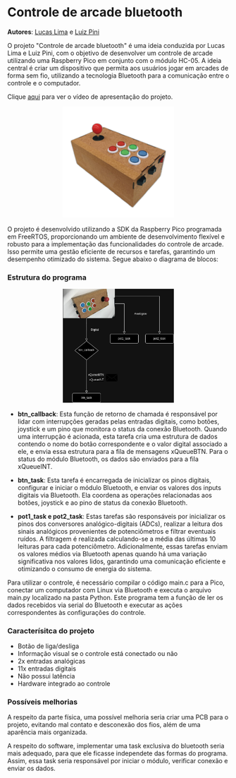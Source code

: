 # Controle de arcade bluetooth

**Autores**: [Lucas Lima](https://github.com/lucasouzamil) e [Luiz Pini](https://github.com/luizehp)


O projeto "Controle de arcade bluetooth" é uma ideia conduzida por Lucas Lima e Luiz Pini, com o objetivo de desenvolver um controle de arcade utilizando uma Raspberry Pico em conjunto com o módulo HC-05. A ideia central é criar um dispositivo que permita aos usuários jogar em arcades de forma sem fio, utilizando a tecnologia Bluetooth para a comunicação entre o controle e o computador.

Clique [aqui](https://youtu.be/eLvp1XJyQmQ) para ver o vídeo de apresentação do projeto.

<div style="text-align:center;">
<img src="img/photo-arcade.jpeg" alt="Texto alternativo" width="50%">
</div>

O projeto é desenvolvido utilizando a SDK da Raspberry Pico programada em FreeRTOS, proporcionando um ambiente de desenvolvimento flexível e robusto para a implementação das funcionalidades do controle de arcade. Isso permite uma gestão eficiente de recursos e tarefas, garantindo um desempenho otimizado do sistema. Segue abaixo o diagrama de blocos:


### Estrutura do programa

<div style="text-align:center;">
<img src="img/diagrama-arcade.png" alt="Texto alternativo" width="50%">
</div>

* **btn_callback**: Esta função de retorno de chamada é responsável por lidar com interrupções geradas pelas entradas digitais, como botões, joystick e um pino que monitora o status da conexão Bluetooth. Quando uma interrupção é acionada, esta tarefa cria uma estrutura de dados contendo o nome do botão correspondente e o valor digital associado a ele, e envia essa estrutura para a fila de mensagens xQueueBTN. Para o status do módulo Bluetooth, os dados são enviados para a fila xQueueINT.

* **btn_task**: Esta tarefa é encarregada de inicializar os pinos digitais, configurar e iniciar o módulo Bluetooth, e enviar os valores dos inputs digitais via Bluetooth. Ela coordena as operações relacionadas aos botões, joystick e ao pino de status da conexão Bluetooth.

* **pot1_task e pot2_task**: Estas tarefas são responsáveis por inicializar os pinos dos conversores analógico-digitais (ADCs), realizar a leitura dos sinais analógicos provenientes de potenciômetros e filtrar eventuais ruídos. A filtragem é realizada calculando-se a média das últimas 10 leituras para cada potenciômetro. Adicionalmente, essas tarefas enviam os valores médios via Bluetooth apenas quando há uma variação significativa nos valores lidos, garantindo uma comunicação eficiente e otimizando o consumo de energia do sistema.

Para utilizar o controle, é necessário compilar o código main.c para a Pico, conectar um computador com Linux via Bluetooth e executa o arquivo main.py localizado na pasta Python. Este programa tem a função de ler os dados recebidos via serial do Bluetooth e executar as ações correspondentes às configurações do controle.

### Caracterísitca do projeto

* Botão de liga/desliga
* Informação visual se o controle está conectado ou não
* 2x entradas analógicas
* 11x entradas digitais
* Não possui latência
* Hardware integrado ao controle

### Possíveis melhorias

A respeito da parte física, uma possível melhoria seria criar uma PCB para o projeto, evitando mal contato e desconexão dos fios, além de uma aparência mais organizada.

A respeito do software, implementar uma task exclusiva do bluetooth seria mais adequado, para que ele ficasse independete das formas do programa. Assim, essa task seria responsável por iniciar o módulo, verificar conexão e enviar os dados.